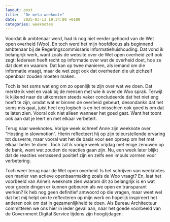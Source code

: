 ```yaml
---
layout: post
title:  "De meta weeknote"
date:   2025-03-13 19:34:00 +0100
categories: weeknotes
---
```

Voordat ik ambtenaar werd, had ik nog niet eerder gehoord van de Wet open overheid (Woo). En toch werd het mijn hoofdfocus als beginnend ambtenaar bij de Regeringscommissaris Informatiehuishouding. Dat vond ik belangrijk werk, want zoals de website over de Wet open overheid zelf ook zegt: Iedereen heeft recht op informatie over wat de overheid doet, hoe ze dat doet en waarom. Dat kan op twee manieren, als iemand om die informatie vraagt, maar de wet zegt ook dat overheden die uit zichzelf openbaar zouden moeten maken.

Toch is het soms wat eng om zo openlijk te zijn over wat we doen. Dat merkte ik veel en vaak bij de mensen met wie ik over de Woo sprak. Terwijl ik kijkend naar de uitkomsten steeds vaker concludeerde dat het niet eng hoeft te zijn, omdat wat er binnen de overheid gebeurt, desondanks dat het soms mis gaat, juist heel erg logisch is en het misschien ook goed is om dat te laten zien. Vooral ook niet alleen wanneer het goed gaat. Want het toont ook aan dat je leert en met elkaar verbetert.

Terug naar weeknotes. Vorige week schreef Anne zijn weeknote over “Hosting in slowmotion”. Hierin reflecteert hij op zijn teleurstellende ervaring tot dusverre, maar vooral wat het de basis voor een oproep om het met elkaar beter te doen. Toch zat ik vorige week vrijdag met enige zenuwen op de bank, want wat zouden de reacties gaan zijn. Nu, een week later blijkt dat de reacties verrassend positief zijn en zelfs een impuls vormen voor verbetering.

Toch weer terug naar de Wet open overheid. Is het schrijven van weeknotes een manier van actieve openbaarmaking zoals de Woo vraagt? En, laat het voorbeeld van Anne’s weeknote zien waarom dit zo belangrijk is en wat voor goede dingen er kunnen gebeuren als we open en transparant werken? Ik heb nog geen definitief antwoord op die vragen, maar weet wel dat het mij helpt om te reflecteren op mijn werk en hopelijk inspireert het anderen ook om dat in gezamenlijkheid te doen. Als Bureau Architectuur committeren we ons hier in ieder geval aan, naar het goede voorbeeld van de Government Digital Service tijdens zijn hoogtijdagen.
